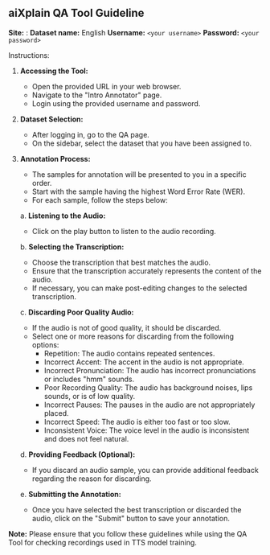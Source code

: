 ## aiXplain QA Tool Guideline

**Site:** <YOUR IP ADRESS>:<PORT>
**Dataset name:** English
**Username:** `<your username>` 
**Password:** `<your password>` 

Instructions:

1. **Accessing the Tool:**
   - Open the provided URL in your web browser.
   - Navigate to the "Intro Annotator" page.
   - Login using the provided username and password.

2. **Dataset Selection:**
   - After logging in, go to the QA page.
   - On the sidebar, select the dataset that you have been assigned to.

3. **Annotation Process:**
   - The samples for annotation will be presented to you in a specific order.
   - Start with the sample having the highest Word Error Rate (WER).
   - For each sample, follow the steps below:

   a. **Listening to the Audio:**
      - Click on the play button to listen to the audio recording.

   b. **Selecting the Transcription:**
      - Choose the transcription that best matches the audio.
      - Ensure that the transcription accurately represents the content of the audio.
      - If necessary, you can make post-editing changes to the selected transcription.

   c. **Discarding Poor Quality Audio:**
      - If the audio is not of good quality, it should be discarded.
      - Select one or more reasons for discarding from the following options:
        - Repetition: The audio contains repeated sentences.
        - Incorrect Accent: The accent in the audio is not appropriate.
        - Incorrect Pronunciation: The audio has incorrect pronunciations or includes "hmm" sounds.
        - Poor Recording Quality: The audio has background noises, lips sounds, or is of low quality.
        - Incorrect Pauses: The pauses in the audio are not appropriately placed.
        - Incorrect Speed: The audio is either too fast or too slow.
        - Inconsistent Voice: The voice level in the audio is inconsistent and does not feel natural.

   d. **Providing Feedback (Optional):**
      - If you discard an audio sample, you can provide additional feedback regarding the reason for discarding.

   e. **Submitting the Annotation:**
      - Once you have selected the best transcription or discarded the audio, click on the "Submit" button to save your annotation.

**Note:** Please ensure that you follow these guidelines while using the QA Tool for checking recordings used in TTS model training.
